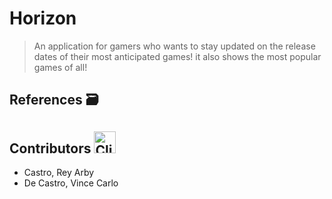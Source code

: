 # Horizon
> An application for gamers who wants to stay updated on the release dates of their most anticipated games!
it also shows the most popular games of all!

## References :card_file_box:

## Contributors <img src="https://raw.githubusercontent.com/Tarikul-Islam-Anik/Animated-Fluent-Emojis/master/Emojis/Food/Clinking%20Beer%20Mugs.png" alt="Clinking Beer Mugs" width="35" height="35" />
- Castro, Rey Arby
- De Castro, Vince Carlo
